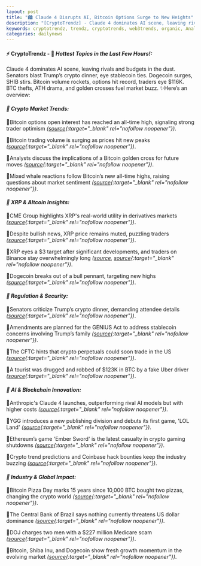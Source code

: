 ```yaml
---
layout: post
title: "🏙️ Claude 4 Disrupts AI, Bitcoin Options Surge to New Heights"
description: "[CryptoTrendz] - Claude 4 dominates AI scene, leaving rivals and budgets in the dust. Senators blast Trump’s crypto dinner, eye stablecoin ties. Dogecoin surges, SHIB stirs. Bitcoin volume rockets, options hit record, traders eye $116K. BTC thefts, ATH drama, and golden crosses fuel market buzz."
keywords: cryptotrendz, trendz, cryptotrends, web3trends, organic, Analyst, Crypto, Growth, Market, Israel, Bitcoin, AI, stablecoin, Trading, Trump, BTC, Brazil
categories: dailynews
---
```


#### ⚡ CryptoTrendz - 📌 *Hottest Topics in the Last Few Hours!:*

Claude 4 dominates AI scene, leaving rivals and budgets in the dust. Senators blast Trump’s crypto dinner, eye stablecoin ties. Dogecoin surges, SHIB stirs. Bitcoin volume rockets, options hit record, traders eye $116K. BTC thefts, ATH drama, and golden crosses fuel market buzz. ✨Here’s an overview:


#### *🔖 Crypto Market Trends:*  

🔹Bitcoin options open interest has reached an all-time high, signaling strong trader optimism *([source](https://s.avyag.com/u7uz){:target="_blank" rel="nofollow noopener"})*.  

🔹Bitcoin trading volume is surging as prices hit new peaks *([source](https://s.avyag.com/udi3){:target="_blank" rel="nofollow noopener"})*.  

🔹Analysts discuss the implications of a Bitcoin golden cross for future moves *([source](https://s.avyag.com/ssgm){:target="_blank" rel="nofollow noopener"})*.  

🔹Mixed whale reactions follow Bitcoin’s new all-time highs, raising questions about market sentiment *([source](https://s.avyag.com/41oe){:target="_blank" rel="nofollow noopener"})*.  

#### *🔖 XRP & Altcoin Insights:*  

🔹CME Group highlights XRP's real-world utility in derivatives markets *([source](https://s.avyag.com/vu9d){:target="_blank" rel="nofollow noopener"})*.  

🔹Despite bullish news, XRP price remains muted, puzzling traders *([source](https://s.avyag.com/lgmg){:target="_blank" rel="nofollow noopener"})*.  

🔹XRP eyes a $3 target after significant developments, and traders on Binance stay overwhelmingly long *([source](https://s.avyag.com/415a), [source](https://s.avyag.com/bzh1){:target="_blank" rel="nofollow noopener"})*.  

🔹Dogecoin breaks out of a bull pennant, targeting new highs *([source](https://s.avyag.com/1ktt){:target="_blank" rel="nofollow noopener"})*.  

#### *🔖 Regulation & Security:*  

🔹Senators criticize Trump’s crypto dinner, demanding attendee details *([source](https://s.avyag.com/cn4q){:target="_blank" rel="nofollow noopener"})*.  

🔹Amendments are planned for the GENIUS Act to address stablecoin concerns involving Trump’s family *([source](https://s.avyag.com/uuyl){:target="_blank" rel="nofollow noopener"})*.  

🔹The CFTC hints that crypto perpetuals could soon trade in the US *([source](https://s.avyag.com/vflu){:target="_blank" rel="nofollow noopener"})*.  

🔹A tourist was drugged and robbed of $123K in BTC by a fake Uber driver *([source](https://s.avyag.com/m7hz){:target="_blank" rel="nofollow noopener"})*.  

#### *🔖 AI & Blockchain Innovation:*  

🔹Anthropic's Claude 4 launches, outperforming rival AI models but with higher costs *([source](https://s.avyag.com/a8zx){:target="_blank" rel="nofollow noopener"})*.  

🔹YGG introduces a new publishing division and debuts its first game, 'LOL Land' *([source](https://s.avyag.com/8fb2){:target="_blank" rel="nofollow noopener"})*.  

🔹Ethereum’s game 'Ember Sword' is the latest casualty in crypto gaming shutdowns *([source](https://s.avyag.com/0yjt){:target="_blank" rel="nofollow noopener"})*.  

🔹Crypto trend predictions and Coinbase hack bounties keep the industry buzzing *([source](https://s.avyag.com/vkka){:target="_blank" rel="nofollow noopener"})*.  

#### *🔖 Industry & Global Impact:*  

🔹Bitcoin Pizza Day marks 15 years since 10,000 BTC bought two pizzas, changing the crypto world *([source](https://s.avyag.com/kez7){:target="_blank" rel="nofollow noopener"})*.  

🔹The Central Bank of Brazil says nothing currently threatens US dollar dominance *([source](https://s.avyag.com/2dhm){:target="_blank" rel="nofollow noopener"})*.  

🔹DOJ charges two men with a $227 million Medicare scam *([source](https://s.avyag.com/iyzm){:target="_blank" rel="nofollow noopener"})*.  

🔹Bitcoin, Shiba Inu, and Dogecoin show fresh growth momentum in the evolving market *([source](https://s.avyag.com/dlqa){:target="_blank" rel="nofollow noopener"})*.